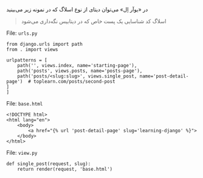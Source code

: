 در «یوآر اِل» می‌توان دیتای از نوع اسلاگ که در نمونه زیر می‌بینید
> اسلاگ کد شناسایی یک پست خاص که در دیتابیس نگه‌داری می‌شود

File: `urls.py`

```
from django.urls import path
from . import views

urlpatterns = [
    path('', views.index, name='starting-page'),
    path('posts', views.posts, name='posts-page'),
    path('posts/<slug:slug>', views.single_post, name='post-detail-page')  # toplearn.com/posts/second-post
]
]

```

File: `base.html`

```
<!DOCTYPE html>
<html lang="en">
    <body>
        <a href="{% url 'post-detail-page' slug='learning-django' %}">
    </body>
</html>
```

File: `view.py`

```
def single_post(request, slug):
    return render(request, 'base.html')
```